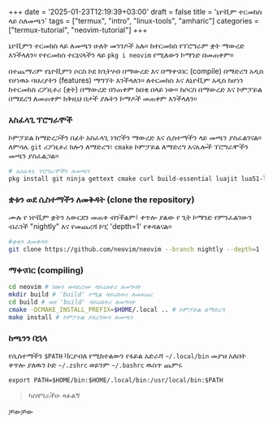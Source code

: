 +++
date = '2025-01-23T12:19:39+03:00'
draft = false
title = 'ኒዮቪም ተርመክስ ላይ ስለመጫን'
tags = ["termux", "intro", "linux-tools", "amharic"]
categories = ["termux-tutorial", "neovim-tutorial"] 
+++


ኒዮቪምን ተርመክስ ላይ ለመጫን ሁለት መንገዶች አሉ። ከተርመክስ የፕሮግራም ቋት ማውረድ እንችላለን። የተርመክስ ተርኒናላችን ላይ `pkg i neovim` የሚለውን ኮማንድ በመጠቀም።

በተጨማሪም የኒዮቪምን ሶርስ ኮደ ከጊትሃብ በማውረድ እና በማቀናበር (compile) በማድረግ አዲስ የሆነዉኑ ባህሪያትን (features) ማግኘት እንችላለን። ለተርመክስ እና ለኒዮቪም አዲስ ከሆነን ከተርመክስ ረፖዚቶሪ (ቋት) በማውረድ በንጠቀም ከበቂ በላይ ነው። ከሶርስ በማውረድ እና ኮምፓይል በማደረግ ለመጠቀም ክቅዚህ በታች ያሉትን ኮማዶች መጠቀም እንችላለን።


### አስፈላጊ ፕሮግራሞች

ኮምፓይል ከማድረጋችን በፊት አስፈላጊ ነገሮችን ማውረድ እና ሲስተማችን ላይ መጫን ያስፈልገናል። ለምሳሌ `git` ሪፖዚቶሪ ክሎን ለማድረግ፣ `cmake` ኮምፓይል ለማድረግ እናሌሎች ፕሮግራሞችን መጫን ያስፈልጋል። 

```bash
# አስፈላጊ ፕሮግራሞችን ለመጫን
pkg install git ninja gettext cmake curl build-essential luajit lua51-lpeg tree-sitter libtool automake utf8proc lua51 libluajit luarocks
```


### ቋቱን ወደ ሲስተማችን ለመቅዳት (clone the repository)
 
 ሙሉ የ ነዮቪም ቋትን አውርደን መጠቀ ብንችልም፤ ቀጥሎ ያልው የ ጊት ኮማንድ የምንፈልገውን ብራንች "nightly" እና የመጨረሻ ኮፒ 'depth=1' የቀዳልናል።
 
```bash
#ቋቱን ለመቅዳት
git clone https://github.com/neovim/neovim --branch nightly --depth=1
```
### ማቀናበር (compiling)

```bash
cd neovim # ክሎን ወዳደረነው ዳይሬክተሪ ለመግባት
mkdir build # 'build' የሚል ዳይሬክተሪ ለመፍጠር
cd build # ወደ 'build' ዳይሬክተሪ ለመግባት
cmake -DCMAKE_INSTALL_PREFIX=$HOME/.local .. # ኮምፓይል ለማድረግ
make install # ኮምፓይል ያደረኘውን ለመጫን
```

### ከጫንን በኋላ

የሲስተማችን  `$PATH` ቫርያብለ የሚከተልውን የፋይል አድራሻ `~/.local/bin` መያዝ አለበት
ቀጥሎ ያለዉን ኮድ `~/.zshrc` ወይንም `~/.bashrc` ዉስጥ ጨምሩ

 `export PATH=$HOME/bin:$HOME/.local/bin:/usr/local/bin:$PATH`

> ካስቸገራችሁ ጻፉልኝ

ቻውቻው
